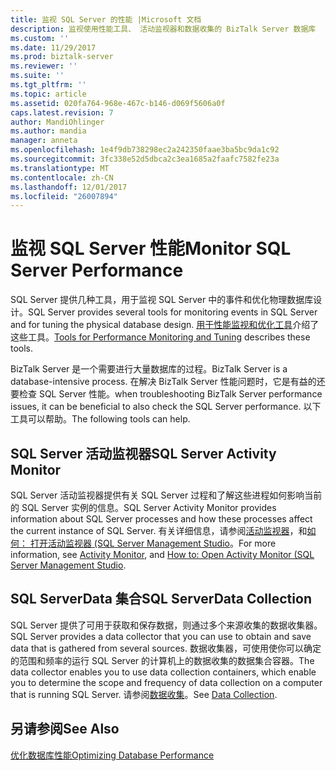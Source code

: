 ```yaml
---
title: 监视 SQL Server 的性能 |Microsoft 文档
description: 监视使用性能工具、 活动监视器和数据收集的 BizTalk Server 数据库
ms.custom: ''
ms.date: 11/29/2017
ms.prod: biztalk-server
ms.reviewer: ''
ms.suite: ''
ms.tgt_pltfrm: ''
ms.topic: article
ms.assetid: 020fa764-968e-467c-b146-d069f5606a0f
caps.latest.revision: 7
author: MandiOhlinger
ms.author: mandia
manager: anneta
ms.openlocfilehash: 1e4f9db738298ec2a242350faae3ba5bc9da1c92
ms.sourcegitcommit: 3fc338e52d5dbca2c3ea1685a2faafc7582fe23a
ms.translationtype: MT
ms.contentlocale: zh-CN
ms.lasthandoff: 12/01/2017
ms.locfileid: "26007894"
---
```

# <a name="monitor-sql-server-performance"></a><span data-ttu-id="a4321-103">监视 SQL Server 性能</span><span class="sxs-lookup"><span data-stu-id="a4321-103">Monitor SQL Server Performance</span></span>
<span data-ttu-id="a4321-104">SQL Server 提供几种工具，用于监视 SQL Server 中的事件和优化物理数据库设计。</span><span class="sxs-lookup"><span data-stu-id="a4321-104">SQL Server provides several tools for monitoring events in SQL Server and for tuning the physical database design.</span></span> <span data-ttu-id="a4321-105">[用于性能监视和优化工具](https://docs.microsoft.com/en-us/sql/relational-databases/performance/performance-monitoring-and-tuning-tools)介绍了这些工具。</span><span class="sxs-lookup"><span data-stu-id="a4321-105">[Tools for Performance Monitoring and Tuning](https://docs.microsoft.com/en-us/sql/relational-databases/performance/performance-monitoring-and-tuning-tools) describes these tools.</span></span> 
  
<span data-ttu-id="a4321-106">BizTalk Server 是一个需要进行大量数据库的过程。</span><span class="sxs-lookup"><span data-stu-id="a4321-106">BizTalk Server is a database-intensive process.</span></span> <span data-ttu-id="a4321-107">在解决 BizTalk Server 性能问题时，它是有益的还要检查 SQL Server 性能。</span><span class="sxs-lookup"><span data-stu-id="a4321-107">when troubleshooting BizTalk Server performance issues, it can be beneficial to also check the SQL Server performance.</span></span> <span data-ttu-id="a4321-108">以下工具可以帮助。</span><span class="sxs-lookup"><span data-stu-id="a4321-108">The following tools can help.</span></span>  
  
## <a name="sql-server-activity-monitor"></a><span data-ttu-id="a4321-109">SQL Server 活动监视器</span><span class="sxs-lookup"><span data-stu-id="a4321-109">SQL Server Activity Monitor</span></span>  
<span data-ttu-id="a4321-110">SQL Server 活动监视器提供有关 SQL Server 过程和了解这些进程如何影响当前的 SQL Server 实例的信息。</span><span class="sxs-lookup"><span data-stu-id="a4321-110">SQL Server Activity Monitor provides information about SQL Server processes and how these processes affect the current instance of SQL Server.</span></span> <span data-ttu-id="a4321-111">有关详细信息，请参阅[活动监视器](https://docs.microsoft.com/sql/relational-databases/performance-monitor/activity-monitor)，和[如何： 打开活动监视器 (SQL Server Management Studio](https://docs.microsoft.com/sql/relational-databases/performance-monitor/open-activity-monitor-sql-server-management-studio)。</span><span class="sxs-lookup"><span data-stu-id="a4321-111">For more information, see [Activity Monitor](https://docs.microsoft.com/sql/relational-databases/performance-monitor/activity-monitor), and [How to: Open Activity Monitor (SQL Server Management Studio](https://docs.microsoft.com/sql/relational-databases/performance-monitor/open-activity-monitor-sql-server-management-studio).</span></span> 
  
## <a name="sql-serverdata-collection"></a><span data-ttu-id="a4321-112">SQL ServerData 集合</span><span class="sxs-lookup"><span data-stu-id="a4321-112">SQL ServerData Collection</span></span>  
<span data-ttu-id="a4321-113">SQL Server 提供了可用于获取和保存数据，则通过多个来源收集的数据收集器。</span><span class="sxs-lookup"><span data-stu-id="a4321-113">SQL Server provides a data collector that you can use to obtain and save data that is gathered from several sources.</span></span> <span data-ttu-id="a4321-114">数据收集器，可使用使你可以确定的范围和频率的运行 SQL Server 的计算机上的数据收集的数据集合容器。</span><span class="sxs-lookup"><span data-stu-id="a4321-114">The data collector enables you to use data collection containers, which enable you to determine the scope and frequency of data collection on a computer that is running SQL Server.</span></span> <span data-ttu-id="a4321-115">请参阅[数据收集](https://docs.microsoft.com/sql/relational-databases/data-collection/data-collection)。</span><span class="sxs-lookup"><span data-stu-id="a4321-115">See [Data Collection](https://docs.microsoft.com/sql/relational-databases/data-collection/data-collection).</span></span>
  
## <a name="see-also"></a><span data-ttu-id="a4321-116">另请参阅</span><span class="sxs-lookup"><span data-stu-id="a4321-116">See Also</span></span>  
 [<span data-ttu-id="a4321-117">优化数据库性能</span><span class="sxs-lookup"><span data-stu-id="a4321-117">Optimizing Database Performance</span></span>](../technical-guides/optimizing-database-performance.md)